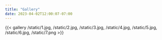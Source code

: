 ```yaml
---
title: "Gallery"
date: 2023-04-02T12:00:07-07:00
---
```


{{< gallery /static/1.jpg, /static/2.jpg, /static/3.jpg, /static/4.jpg, /static/5.jpg, /static/6.jpg, /static/7.png >}}

